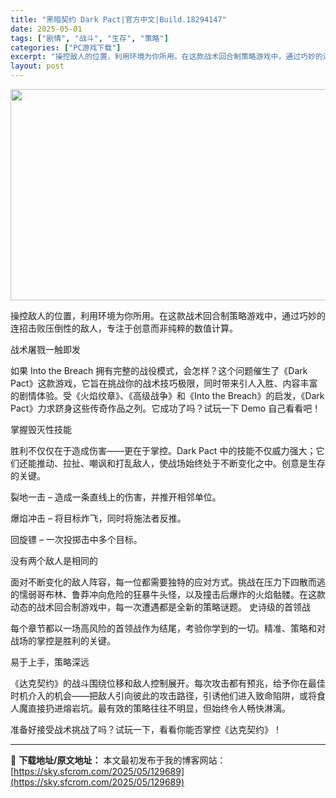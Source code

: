 ```yaml
---
title: "黑暗契约 Dark Pact|官方中文|Build.18294147"
date: 2025-05-01
tags: ["剧情", "战斗", "生存", "策略"]
categories: ["PC游戏下载"]
excerpt: "操控敌人的位置，利用环境为你所用。在这款战术回合制策略游戏中，通过巧妙的连招击败压倒性的敌人，专注于创意而非纯粹的数值计算。 战术屠戮一触即发 如果 Into the Breach 拥有完整的战役模式，会怎样？这个问题催生了《Dark Pact》这款游戏，它旨在挑战你的战术技巧极限，同时带来引人入胜&hellip;"
layout: post
---
```


<img class="aligncenter size-full wp-image-129694" src="https://sky.sfcrom.com/wp-content/uploads/2025/05/2025050109594849.webp" alt="" width="600" height="338" />

操控敌人的位置，利用环境为你所用。在这款战术回合制策略游戏中，通过巧妙的连招击败压倒性的敌人，专注于创意而非纯粹的数值计算。

战术屠戮一触即发

如果 Into the Breach 拥有完整的战役模式，会怎样？这个问题催生了《Dark Pact》这款游戏，它旨在挑战你的战术技巧极限，同时带来引人入胜、内容丰富的剧情体验。受《火焰纹章》、《高级战争》和《Into the Breach》的启发，《Dark Pact》力求跻身这些传奇作品之列。它成功了吗？试玩一下 Demo 自己看看吧！

掌握毁灭性技能

胜利不仅仅在于造成伤害——更在于掌控。Dark Pact 中的技能不仅威力强大；它们还能推动、拉扯、嘲讽和打乱敌人，使战场始终处于不断变化之中。创意是生存的关键。

裂地一击 – 造成一条直线上的伤害，并推开相邻单位。

爆焰冲击 – 将目标炸飞，同时将施法者反推。

回旋镖 – 一次投掷击中多个目标。

没有两个敌人是相同的

面对不断变化的敌人阵容，每一位都需要独特的应对方式。挑战在压力下四散而逃的懦弱哥布林、鲁莽冲向危险的狂暴牛头怪，以及撞击后爆炸的火焰骷髅。在这款动态的战术回合制游戏中，每一次遭遇都是全新的策略谜题。
史诗级的首领战

每个章节都以一场高风险的首领战作为结尾，考验你学到的一切。精准、策略和对战场的掌控是胜利的关键。

易于上手，策略深远

《达克契约》的战斗围绕位移和敌人控制展开。每次攻击都有预兆，给予你在最佳时机介入的机会——把敌人引向彼此的攻击路径，引诱他们进入致命陷阱，或将食人魔直接扔进熔岩坑。最有效的策略往往不明显，但始终令人畅快淋漓。

准备好接受战术挑战了吗？试玩一下，看看你能否掌控《达克契约》！

---
📖 **下载地址/原文地址：** 本文最初发布于我的博客网站：[https://sky.sfcrom.com/2025/05/129689](https://sky.sfcrom.com/2025/05/129689)
